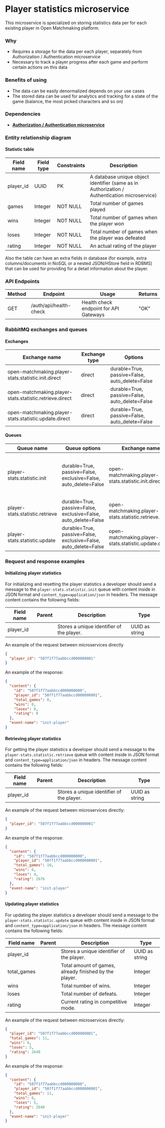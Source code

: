 # Player statistics microservice

This microservice is specialized on storing statistics data per for each existing player in Open Matchmaking platform.

### Why 
- Requires a storage for the data per each player, separately from Authorization / Authentication microservice
- Necessary to track a player progress after each game and perform certain actions on this data 

### Benefits of using
- The data can be easily denormalized depends on your use cases
- The stored data can be used for analytics and tracking for a state of the game (balance, the most picked characters and so on)

### Dependencies
- [**Authorization / Authentication microservice**](auth-microservice.md)

### Entity relationship diagram
#### Statistic table
| Field name      | Field type | Constraints | Description                                |
|-----------------|------------|-------------|--------------------------------------------|
| player_id       | UUID       | PK          | A database unique object identifier (same as in Authorization / Authentication microservice) |
| games           | Integer    | NOT NULL    | Total number of games played                       |
| wins            | Integer    | NOT NULL    | Total number of games when the player won          |
| loses           | Integer    | NOT NULL    | Total number of games when the player was defeated |
| rating          | Integer    | NOT NULL    | An actual rating of the player                     |

Also the table can have an extra fields in database (for example, extra columns/documents in NoSQL or a nested JSON/HStore field in RDBMS) that can be used for providing for a detail information about the player.

### API Endpoints
| Method | Endpoint | Usage | Returns |
|--------|----------|-------|---------|
|GET     | /auth/api/health-check    | Health check endpoint for API Gateways                            | "OK" |

### RabbitMQ exchanges and queues 
#### Exchanges
| Exchange name                                           | Exchange type | Options                                        |
|---------------------------------------------------------|---------------|------------------------------------------------| 
| open-matchmaking.player-stats.statistic.init.direct     | direct        | durable=True, passive=False, auto_delete=False |
| open-matchmaking.player-stats.statistic.retrieve.direct | direct        | durable=True, passive=False, auto_delete=False |
| open-matchmaking.player-stats.statistic.update.direct   | direct        | durable=True, passive=False, auto_delete=False |

#### Queues
| Queue name                      | Queue options                                                   | Exchange name                                           | Usage                                                         | Returns                          |
|---------------------------------|-----------------------------------------------------------------|---------------------------------------------------------|---------------------------------------------------------------|----------------------------------|
| player-stats.statistic.init     | durable=True, passive=False, exclusive=False, auto_delete=False | open-matchmaking.player-stats.statistic.init.direct     | Initializes statistics from an empty state for the new player | Statistics or a validation error |
| player-stats.statistic.retrieve | durable=True, passive=False, exclusive=False, auto_delete=False | open-matchmaking.player-stats.statistic.retrieve.direct | Returns the player statistics                                 | Statistics or a validation error |
| player-stats.statistic.update   | durable=True, passive=False, exclusive=False, auto_delete=False | open-matchmaking.player-stats.statistic.update.direct   | Updates the player statistics                                 | Statistics or a validation error |

### Request and response examples
#### Initializing player statistics
For initializing and resetting the player statistics a developer should send a message to the `player-stats.statistic.init` queue with content inside in JSON format and `content_type=application/json` in headers. The message content contains the following fields:

| Field name | Parent | Description | Type |
|------------|--------|-------------|------|
| player_id | | Stores a unique identifier of the player. | UUID as string |

An example of the request between microservices directly
```json
{
  "player_id": "507f1f77aabbccd000000001"
}
```

An example of the response:
```json
{
  "content": {
    "id": "507f1f77aabbccd000000000", 
    "player_id": "507f1f77aabbccd000000001", 
    "total_games": 0, 
    "wins": 0, 
    "loses": 0, 
    "rating": 0
  },
  "event-name": "init-player"
}
```

#### Retrieving player statistics
For getting the player statistics a developer should send a message to the `player-stats.statistic.retrieve` queue with content inside in JSON format and `content_type=application/json` in headers. The message content contains the following fields:

| Field name | Parent | Description | Type |
|------------|--------|-------------|------|
| player_id | | Stores a unique identifier of the player. | UUID as string |

An example of the request between microservices directly:
```json
{
  "player_id": "507f1f77aabbccd000000001"
}
```

An example of the response:
```json
{
  "content": {
    "id": "507f1f77aabbccd000000000", 
    "player_id": "507f1f77aabbccd000000001", 
    "total_games": 10, 
    "wins": 6, 
    "loses": 4, 
    "rating": 2676
  },
  "event-name": "init-player"
}
```

#### Updating player statistics
For updating the player statistics a developer should send a message to the `player-stats.statistic.update` queue with content inside in JSON format and `content_type=application/json` in headers. The message content contains the following fields:

| Field name | Parent | Description | Type |
|------------|--------|-------------|------|
| player_id | | Stores a unique identifier of the player. | UUID as string |
| total_games | | Total amount of games, already finished by the player. | Integer |
| wins | | Total number of wins. | Integer |
| loses | | Total number of defeats. | Integer |
| rating | | Current rating in competitive mode. | Integer |

An example of the request between microservices directly:
```json
{
  "player_id": "507f1f77aabbccd000000001",
  "total_games": 11,
  "wins": 6,
  "loses": 5,
  "rating": 2648
}
```

An example of the response:
```json
{
  "content": {
    "id": "507f1f77aabbccd000000000", 
    "player_id": "507f1f77aabbccd000000001", 
    "total_games": 11, 
    "wins": 6, 
    "loses": 5, 
    "rating": 2648
  },
  "event-name": "init-player"
}
```

